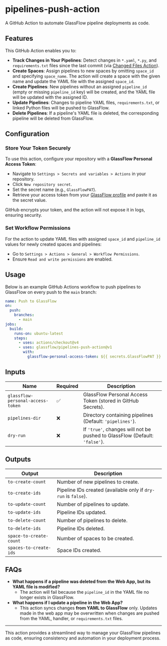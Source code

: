 # pipelines-push-action

A GitHub Action to automate GlassFlow pipeline deployments as code.

## Features

This GitHub Action enables you to:

- **Track Changes in Your Pipelines**: Detect changes in `*.yaml`, `*.py`, and `requirements.txt` files since the last commit (via [Changed Files Action](https://github.com/marketplace/actions/changed-files)).
- **Create Spaces**: Assign pipelines to new spaces by omitting `space_id` and specifying `space_name`. The action will create a space with the given name and update the YAML file with the assigned `space_id`.
- **Create Pipelines**: New pipelines without an assigned `pipeline_id` (empty or missing `pipeline_id` key) will be created, and the YAML file will be updated with the assigned ID.
- **Update Pipelines**: Changes to pipeline YAML files, `requirements.txt`, or linked Python files will be pushed to GlassFlow.
- **Delete Pipelines**: If a pipeline's YAML file is deleted, the corresponding pipeline will be deleted from GlassFlow.

## Configuration

### Store Your Token Securely
To use this action, configure your repository with a **GlassFlow Personal Access Token**:

- Navigate to `Settings > Secrets and variables > Actions` in your repository.
- Click `New repository secret`.
- Set the secret name (e.g., `GlassFlowPAT`).
- Retrieve your access token from your [GlassFlow profile](https://app.glassflow.dev/profile) and paste it as the secret value.

GitHub encrypts your token, and the action will not expose it in logs, ensuring security.

### Set Workflow Permissions
For the action to update YAML files with assigned `space_id` and `pipeline_id` values for newly created spaces and pipelines:

- Go to `Settings > Actions > General > Workflow Permissions`.
- Ensure `Read and write permissions` are enabled.

## Usage

Below is an example GitHub Actions workflow to push pipelines to GlassFlow on every push to the `main` branch:

```yaml
name: Push to GlassFlow
on:
  push:
    branches:
      - main
jobs:
  build:
    runs-on: ubuntu-latest
    steps:
      - uses: actions/checkout@v4
      - uses: glassflow/pipelines-push-action@v1
        with:
          glassflow-personal-access-token: ${{ secrets.GlassFlowPAT }}
```

## Inputs

| Name | Required | Description |
|------|----------|-------------|
| `glassflow-personal-access-token` | ✅ | GlassFlow Personal Access Token (stored in GitHub Secrets). |
| `pipelines-dir` | ❌ | Directory containing pipelines (Default: `'pipelines'`). |
| `dry-run` | ❌ | If `'true'`, changes will not be pushed to GlassFlow (Default: `'false'`). |

## Outputs

| Output | Description |
|--------|-------------|
| `to-create-count` | Number of new pipelines to create. |
| `to-create-ids` | Pipeline IDs created (available only if `dry-run` is `false`). |
| `to-update-count` | Number of pipelines to update. |
| `to-update-ids` | Pipeline IDs updated. |
| `to-delete-count` | Number of pipelines to delete. |
| `to-delete-ids` | Pipeline IDs deleted. |
| `space-to-create-count` | Number of spaces to be created. |
| `spaces-to-create-ids` | Space IDs created. |

## FAQs

- **What happens if a pipeline was deleted from the Web App, but its YAML file is modified?**
  - The action will fail because the `pipeline_id` in the YAML file no longer exists in GlassFlow.
- **What happens if I update a pipeline in the Web App?**
  - This action syncs changes **from YAML to GlassFlow** only. Updates made in the web app may be overwritten when changes are pushed from the YAML, handler, or `requirements.txt` files.

---

This action provides a streamlined way to manage your GlassFlow pipelines as code, ensuring consistency and automation in your deployment process.

